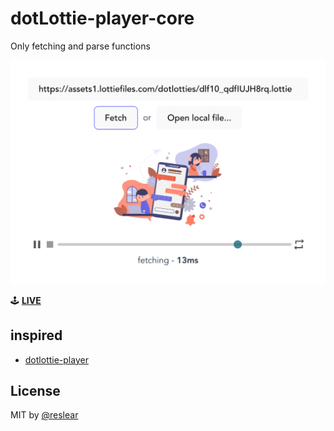 # dotLottie-player-core

Only fetching and parse functions

![](./splash.png)

🕹 [**LIVE**](https://dotlottie-player-core-playground.vercel.app)

## inspired

- [dotlottie-player](https://github.com/dotlottie/player-component/blob/master/src/dotlottie-player.ts)

## License

MIT by [@reslear](github.com/reslear)
